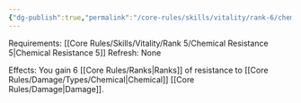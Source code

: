 ```yaml
---
{"dg-publish":true,"permalink":"/core-rules/skills/vitality/rank-6/chemical-resistance-6/"}
---
```


Requirements: [[Core Rules/Skills/Vitality/Rank 5/Chemical Resistance 5\|Chemical Resistance 5]]
Refresh: None

Effects:
You gain 6 [[Core Rules/Ranks\|Ranks]] of resistance to [[Core Rules/Damage/Types/Chemical\|Chemical]] [[Core Rules/Damage\|Damage]].



